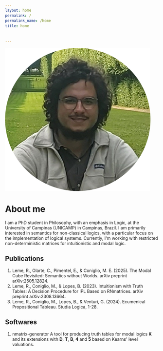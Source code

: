 ```yaml
---
layout: home
permalink: /
permalink_name: /home
title: home


---
```


<div class="home">

<img 
class="avatar"
src="assets/avatar.png" 
alt="avatar" />
<div>

<h1> About me </h1>

<p>
I am a PhD student in Philosophy, with an emphasis in Logic, at the University of Campinas (UNICAMP) in Campinas, Brazil. I am primarily interested in semantics for non-classical logics, with a particular focus on the implementation of logical systems. Currently, I'm working with restricted non-deterministic matrices for intuitionistic and modal logic.
</p>

<h2> Publications </h2>
<ol>
    <li>Leme, R., Olarte, C., Pimentel, E., & Coniglio, M. E. (2025). The Modal Cube Revisited: Semantics without Worlds. arXiv preprint arXiv:2505.12824.</li>
    <li>Leme, R., Coniglio, M., & Lopes, B. (2023). Intuitionism with Truth Tables: A Decision Procedure for IPL Based on RNmatrices. arXiv preprint arXiv:2308.13664.</li>
    <li>Leme, R., Coniglio, M., Lopes, B., & Venturi, G. (2024). Ecumenical Propositional Tableau. Studia Logica, 1-28.</li>
</ol>

<h2> Softwares </h2>

<ol>
<li>
 <a url="https://github.com/nmatrices/nmatrix-generator">nmatrix-generator</a> A tool for producing truth tables for modal logics <b>K</b> and its extensions with <b>D</b>, <b>T</b>, <b>B</b>, <b>4</b> and <b>5</b> based on Kearns' level valuations.
</li>
</ol>

</div>

</div>